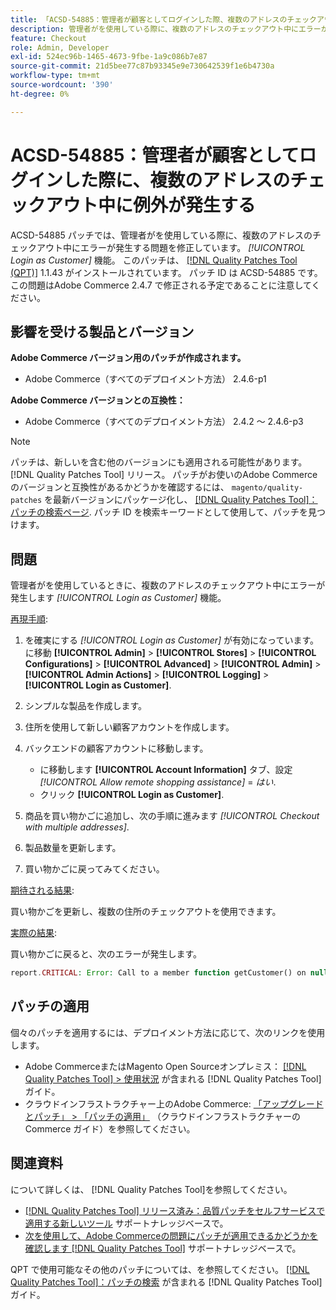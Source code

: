 ```yaml
---
title: 「ACSD-54885：管理者が顧客としてログインした際、複数のアドレスのチェックアウト中に例外が発生する」
description: 管理者がを使用している際に、複数のアドレスのチェックアウト中にエラーが発生するAdobe Commerceの問題を修正するために、ACSD-54885 パッチを適用します。[!UICONTROL Login as Customer]*機能。
feature: Checkout
role: Admin, Developer
exl-id: 524ec96b-1465-4673-9fbe-1a9c086b7e87
source-git-commit: 21d5bee77c87b93345e9e730642539f1e6b4730a
workflow-type: tm+mt
source-wordcount: '390'
ht-degree: 0%

---
```


# ACSD-54885：管理者が顧客としてログインした際に、複数のアドレスのチェックアウト中に例外が発生する

ACSD-54885 パッチでは、管理者がを使用している際に、複数のアドレスのチェックアウト中にエラーが発生する問題を修正しています。 *[!UICONTROL Login as Customer]* 機能。 このパッチは、 [[!DNL Quality Patches Tool (QPT)]](/help/announcements/adobe-commerce-announcements/magento-quality-patches-released-new-tool-to-self-serve-quality-patches.md) 1.1.43 がインストールされています。 パッチ ID は ACSD-54885 です。 この問題はAdobe Commerce 2.4.7 で修正される予定であることに注意してください。

## 影響を受ける製品とバージョン

**Adobe Commerce バージョン用のパッチが作成されます。**

* Adobe Commerce（すべてのデプロイメント方法） 2.4.6-p1

**Adobe Commerce バージョンとの互換性：**

* Adobe Commerce（すべてのデプロイメント方法） 2.4.2 ～ 2.4.6-p3

>[!NOTE]
>
>パッチは、新しいを含む他のバージョンにも適用される可能性があります。 [!DNL Quality Patches Tool] リリース。 パッチがお使いのAdobe Commerceのバージョンと互換性があるかどうかを確認するには、 `magento/quality-patches` を最新バージョンにパッケージ化し、 [[!DNL Quality Patches Tool]：パッチの検索ページ](https://experienceleague.adobe.com/tools/commerce-quality-patches/index.html). パッチ ID を検索キーワードとして使用して、パッチを見つけます。

## 問題

管理者がを使用しているときに、複数のアドレスのチェックアウト中にエラーが発生します *[!UICONTROL Login as Customer]* 機能。

<u>再現手順</u>:

1. を確実にする *[!UICONTROL Login as Customer]* が有効になっています。 に移動 **[!UICONTROL Admin]** > **[!UICONTROL Stores]** > **[!UICONTROL Configurations]** > **[!UICONTROL Advanced]** > **[!UICONTROL Admin]** > **[!UICONTROL Admin Actions]** > **[!UICONTROL Logging]** > **[!UICONTROL Login as Customer]**.
1. シンプルな製品を作成します。
1. 住所を使用して新しい顧客アカウントを作成します。
1. バックエンドの顧客アカウントに移動します。

   * に移動します **[!UICONTROL Account Information]** タブ、設定 *[!UICONTROL Allow remote shopping assistance]* = *はい*.
   * クリック **[!UICONTROL Login as Customer]**.

1. 商品を買い物かごに追加し、次の手順に進みます *[!UICONTROL Checkout with multiple addresses]*.
1. 製品数量を更新します。
1. 買い物かごに戻ってみてください。

<u>期待される結果</u>:

買い物かごを更新し、複数の住所のチェックアウトを使用できます。

<u>実際の結果</u>:

買い物かごに戻ると、次のエラーが発生します。

```PHP
report.CRITICAL: Error: Call to a member function getCustomer() on null in magento2ee/app/code/Magento/LoginAsCustomerLogging/Observer/LogUpdateQtyObserver.php:88
```

## パッチの適用

個々のパッチを適用するには、デプロイメント方法に応じて、次のリンクを使用します。

* Adobe CommerceまたはMagento Open Sourceオンプレミス： [[!DNL Quality Patches Tool] > 使用状況](https://experienceleague.adobe.com/docs/commerce-operations/tools/quality-patches-tool/usage.html) が含まれる [!DNL Quality Patches Tool] ガイド。
* クラウドインフラストラクチャー上のAdobe Commerce: [「アップグレードとパッチ」 > 「パッチの適用」](https://experienceleague.adobe.com/docs/commerce-cloud-service/user-guide/develop/upgrade/apply-patches.html) （クラウドインフラストラクチャーのCommerce ガイド）を参照してください。

## 関連資料

について詳しくは、 [!DNL Quality Patches Tool]を参照してください。

* [[!DNL Quality Patches Tool] リリース済み：品質パッチをセルフサービスで適用する新しいツール](/help/announcements/adobe-commerce-announcements/magento-quality-patches-released-new-tool-to-self-serve-quality-patches.md) サポートナレッジベースで。
* [次を使用して、Adobe Commerceの問題にパッチが適用できるかどうかを確認します [!DNL Quality Patches Tool]](/help/support-tools/patches-available-in-qpt-tool/check-patch-for-magento-issue-with-magento-quality-patches.md) サポートナレッジベースで。

QPT で使用可能なその他のパッチについては、を参照してください。 [[!DNL Quality Patches Tool]：パッチの検索](https://experienceleague.adobe.com/tools/commerce-quality-patches/index.html) が含まれる [!DNL Quality Patches Tool] ガイド。
